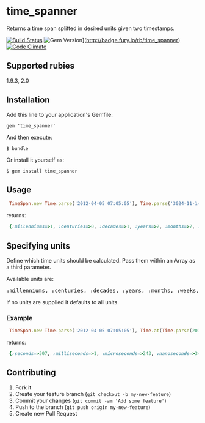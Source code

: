 time_spanner
============

Returns a time span splitted in desired units given two timestamps.

[![Build Status](https://secure.travis-ci.org/shlub/time_spanner.png?branch=master)](http://travis-ci.org/shlub/time_spanner) ![Gem Version](https://badge.fury.io/rb/time_spanner.png)](http://badge.fury.io/rb/time_spanner) [![Code Climate](https://codeclimate.com/github/shlub/time_spanner.png)](https://codeclimate.com/github/shlub/time_spanner)

## Supported rubies

1.9.3, 2.0

## Installation

Add this line to your application's Gemfile:

    gem 'time_spanner'

And then execute:

    $ bundle

Or install it yourself as:

    $ gem install time_spanner

## Usage

```ruby
 TimeSpan.new Time.parse('2012-04-05 07:05:05'), Time.parse('3024-11-14 12:06:49')
```
returns:

```ruby
 {:millenniums=>1, :centuries=>0, :decades=>1, :years=>2, :months=>7, :weeks=>1, :days=>2, :hours=>6, :minutes=>1, :seconds=>44, :milliseconds=>0, :microseconds=>0, :nanoseconds=>0}
```

## Specifying units

Define which time units should be calculated.
Pass them within an Array as a third parameter.

Available units are:
<pre>:millenniums, :centuries, :decades, :years, :months, :weeks, :days, :hours, :minutes, :seconds, :milliseconds, :microseconds, :nanoseconds</pre>

If no units are supplied it defaults to all units.


### Example

```ruby
 TimeSpan.new Time.parse('2012-04-05 07:05:05'), Time.at(Time.parse(2012-04-05 07:10:12', 1243.345), [:seconds, :milliseconds, :microseconds, :nanoseconds])
```
returns:

```ruby
 {:seconds=>307, :milliseconds=>1, :microseconds=>243, :nanoseconds=>345}
```


## Contributing

1. Fork it
2. Create your feature branch (`git checkout -b my-new-feature`)
3. Commit your changes (`git commit -am 'Add some feature'`)
4. Push to the branch (`git push origin my-new-feature`)
5. Create new Pull Request
